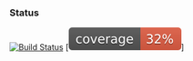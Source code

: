 ### Status
[![Build Status](https://travis-ci.org/jkathawa/aa8.png)](https://travis-ci.org/jkathawa/aa8)
[![Coverage](https://raw.githubusercontent.com/jkathawa/aa8/master/coverage.svg)]
